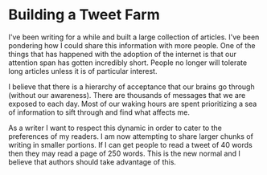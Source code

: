 # Building a Tweet Farm

I've been writing for a while and built a large collection of articles.  I've been pondering how
I could share this information with more people.  One of the things that has happened with the
adoption of the internet is that our attention span has gotten incredibly short. People no longer
will tolerate long articles unless it is of particular interest.

I believe that there is a hierarchy of acceptance that our brains go through (without our awareness).
There are thousands of messages that we are exposed to each day.  Most of our waking hours are 
spent prioritizing a sea of information to sift through and find what affects me.

As a writer I want to respect this dynamic in order to cater to the preferences of my readers.  I am
now attempting to share larger chunks of writing in smaller portions. If I can get people to read a
tweet of 40 words then they may read a page of 250 words. This is the new normal and I believe
that authors should take advantage of this.

